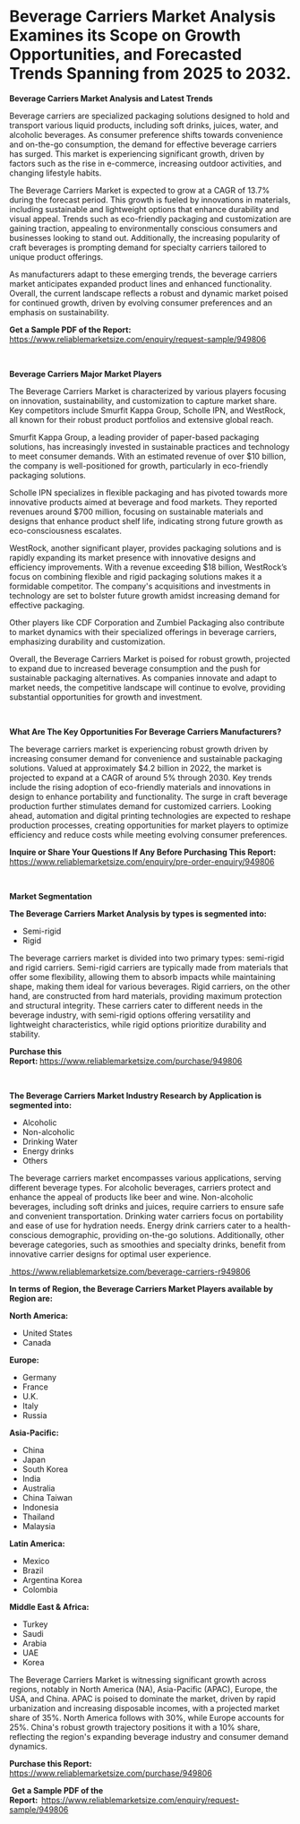 <p><h1>Beverage Carriers Market Analysis Examines its Scope on Growth Opportunities, and Forecasted Trends Spanning from 2025 to 2032.</h1></p><p><strong>Beverage Carriers Market Analysis and Latest Trends</strong></p>
<p><p>Beverage carriers are specialized packaging solutions designed to hold and transport various liquid products, including soft drinks, juices, water, and alcoholic beverages. As consumer preference shifts towards convenience and on-the-go consumption, the demand for effective beverage carriers has surged. This market is experiencing significant growth, driven by factors such as the rise in e-commerce, increasing outdoor activities, and changing lifestyle habits.</p><p>The Beverage Carriers Market is expected to grow at a CAGR of 13.7% during the forecast period. This growth is fueled by innovations in materials, including sustainable and lightweight options that enhance durability and visual appeal. Trends such as eco-friendly packaging and customization are gaining traction, appealing to environmentally conscious consumers and businesses looking to stand out. Additionally, the increasing popularity of craft beverages is prompting demand for specialty carriers tailored to unique product offerings.</p><p>As manufacturers adapt to these emerging trends, the beverage carriers market anticipates expanded product lines and enhanced functionality. Overall, the current landscape reflects a robust and dynamic market poised for continued growth, driven by evolving consumer preferences and an emphasis on sustainability.</p></p>
<p><strong>Get a Sample PDF of the Report:&nbsp;</strong> <a href="https://www.reliablemarketsize.com/enquiry/request-sample/949806?utm_campaign=2802&utm_medium=2&utm_source=Github&utm_content=ia&utm_term=16042025&utm_id=beverage-carriers">https://www.reliablemarketsize.com/enquiry/request-sample/949806</a></p>
<p>&nbsp;</p>
<p><strong>Beverage Carriers Major Market Players</strong></p>
<p><p>The Beverage Carriers Market is characterized by various players focusing on innovation, sustainability, and customization to capture market share. Key competitors include Smurfit Kappa Group, Scholle IPN, and WestRock, all known for their robust product portfolios and extensive global reach.</p><p>Smurfit Kappa Group, a leading provider of paper-based packaging solutions, has increasingly invested in sustainable practices and technology to meet consumer demands. With an estimated revenue of over $10 billion, the company is well-positioned for growth, particularly in eco-friendly packaging solutions.</p><p>Scholle IPN specializes in flexible packaging and has pivoted towards more innovative products aimed at beverage and food markets. They reported revenues around $700 million, focusing on sustainable materials and designs that enhance product shelf life, indicating strong future growth as eco-consciousness escalates.</p><p>WestRock, another significant player, provides packaging solutions and is rapidly expanding its market presence with innovative designs and efficiency improvements. With a revenue exceeding $18 billion, WestRock’s focus on combining flexible and rigid packaging solutions makes it a formidable competitor. The company's acquisitions and investments in technology are set to bolster future growth amidst increasing demand for effective packaging.</p><p>Other players like CDF Corporation and Zumbiel Packaging also contribute to market dynamics with their specialized offerings in beverage carriers, emphasizing durability and customization.</p><p>Overall, the Beverage Carriers Market is poised for robust growth, projected to expand due to increased beverage consumption and the push for sustainable packaging alternatives. As companies innovate and adapt to market needs, the competitive landscape will continue to evolve, providing substantial opportunities for growth and investment.</p></p>
<p>&nbsp;</p>
<p><strong>What Are The Key Opportunities For Beverage Carriers Manufacturers?</strong></p>
<p><p>The beverage carriers market is experiencing robust growth driven by increasing consumer demand for convenience and sustainable packaging solutions. Valued at approximately $4.2 billion in 2022, the market is projected to expand at a CAGR of around 5% through 2030. Key trends include the rising adoption of eco-friendly materials and innovations in design to enhance portability and functionality. The surge in craft beverage production further stimulates demand for customized carriers. Looking ahead, automation and digital printing technologies are expected to reshape production processes, creating opportunities for market players to optimize efficiency and reduce costs while meeting evolving consumer preferences.</p></p>
<p><strong>Inquire or Share Your Questions If Any Before Purchasing This Report:</strong> <a href="https://www.reliablemarketsize.com/enquiry/pre-order-enquiry/949806?utm_campaign=2802&utm_medium=2&utm_source=Github&utm_content=ia&utm_term=16042025&utm_id=beverage-carriers">https://www.reliablemarketsize.com/enquiry/pre-order-enquiry/949806</a></p>
<p>&nbsp;</p>
<p><strong>Market Segmentation</strong></p>
<p><strong>The Beverage Carriers Market Analysis by types is segmented into:</strong></p>
<p><ul><li>Semi-rigid</li><li>Rigid</li></ul></p>
<p><p>The beverage carriers market is divided into two primary types: semi-rigid and rigid carriers. Semi-rigid carriers are typically made from materials that offer some flexibility, allowing them to absorb impacts while maintaining shape, making them ideal for various beverages. Rigid carriers, on the other hand, are constructed from hard materials, providing maximum protection and structural integrity. These carriers cater to different needs in the beverage industry, with semi-rigid options offering versatility and lightweight characteristics, while rigid options prioritize durability and stability.</p></p>
<p><strong>Purchase this Report:&nbsp;</strong><a href="https://www.reliablemarketsize.com/purchase/949806?utm_campaign=2802&utm_medium=2&utm_source=Github&utm_content=ia&utm_term=16042025&utm_id=beverage-carriers">https://www.reliablemarketsize.com/purchase/949806</a></p>
<p>&nbsp;</p>
<p><strong>The Beverage Carriers Market Industry Research by Application is segmented into:</strong></p>
<p><ul><li>Alcoholic</li><li>Non-alcoholic</li><li>Drinking Water</li><li>Energy drinks</li><li>Others</li></ul></p>
<p><p>The beverage carriers market encompasses various applications, serving different beverage types. For alcoholic beverages, carriers protect and enhance the appeal of products like beer and wine. Non-alcoholic beverages, including soft drinks and juices, require carriers to ensure safe and convenient transportation. Drinking water carriers focus on portability and ease of use for hydration needs. Energy drink carriers cater to a health-conscious demographic, providing on-the-go solutions. Additionally, other beverage categories, such as smoothies and specialty drinks, benefit from innovative carrier designs for optimal user experience.</p></p>
<p><a href="https://www.reliablemarketsize.com/beverage-carriers-r949806?utm_campaign=2802&utm_medium=2&utm_source=Github&utm_content=ia&utm_term=16042025&utm_id=beverage-carriers">&nbsp;https://www.reliablemarketsize.com/beverage-carriers-r949806</a></p>
<p><strong>In terms of Region, the Beverage Carriers Market Players available by Region are:</strong></p>
<p>
    <p> <strong> North America: </strong>
        <ul>
            <li>United States</li>
            <li>Canada</li>
        </ul>
        </p> 
    <p> <strong> Europe: </strong>
        <ul>
            <li>Germany</li>
            <li>France</li>
            <li>U.K.</li>
            <li>Italy</li>
            <li>Russia</li>
        </ul>
        </p> 
    <p> <strong> Asia-Pacific: </strong>
        <ul>
            <li>China</li>
            <li>Japan</li>
            <li>South Korea</li>
            <li>India</li>
            <li>Australia</li>
            <li>China Taiwan</li>
            <li>Indonesia</li>
            <li>Thailand</li>
            <li>Malaysia</li>
        </ul>
        </p> 
    <p> <strong> Latin America: </strong>
        <ul>
            <li>Mexico</li>
            <li>Brazil</li>
            <li>Argentina Korea</li>
            <li>Colombia</li>
        </ul>
        </p> 
    <p> <strong> Middle East & Africa: </strong>
        <ul>
            <li>Turkey</li>
            <li>Saudi</li>
            <li>Arabia</li>
            <li>UAE</li>
            <li>Korea</li>
        </ul>
    </p>
    </p>
<p><p>The Beverage Carriers Market is witnessing significant growth across regions, notably in North America (NA), Asia-Pacific (APAC), Europe, the USA, and China. APAC is poised to dominate the market, driven by rapid urbanization and increasing disposable incomes, with a projected market share of 35%. North America follows with 30%, while Europe accounts for 25%. China's robust growth trajectory positions it with a 10% share, reflecting the region's expanding beverage industry and consumer demand dynamics.</p></p>
<p><strong>Purchase this Report: </strong><a href="https://www.reliablemarketsize.com/purchase/949806?utm_campaign=2802&utm_medium=2&utm_source=Github&utm_content=ia&utm_term=16042025&utm_id=beverage-carriers">https://www.reliablemarketsize.com/purchase/949806</a></p>
<p>&nbsp;<strong>Get a Sample PDF of the Report:&nbsp;&nbsp;</strong><a href="https://www.reliablemarketsize.com/enquiry/request-sample/949806?utm_campaign=2802&utm_medium=2&utm_source=Github&utm_content=ia&utm_term=16042025&utm_id=beverage-carriers">https://www.reliablemarketsize.com/enquiry/request-sample/949806</a></p>
<p><strong></strong></p>
<p><p></p><p></p><p></p></p>
